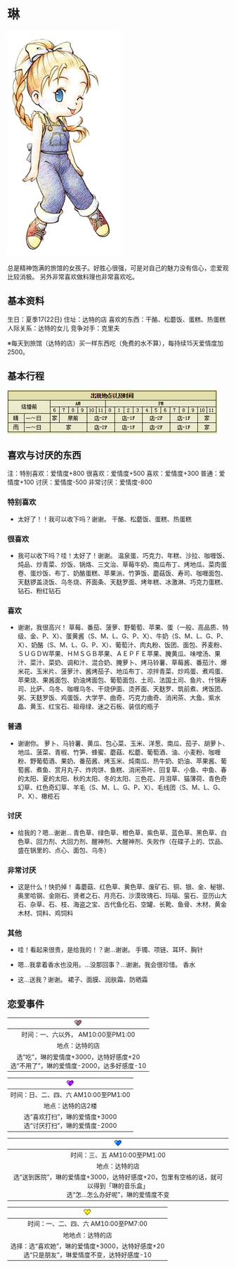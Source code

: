 # 琳

![琳](琳.png)

总是精神饱满的旅馆的女孩子。好胜心很强，可是对自己的魅力没有信心，恋爱观比较消极。
另外非常喜欢做料理也非常喜欢吃。

## 基本资料

生日：夏季17(22日)
住址：达特的店
喜欢的东西：干酪、松蘑饭、蛋糕、热蛋糕
人际关系：达特的女儿
竞争对手：克里夫

※每天到旅馆（达特的店）买一样东西吃（免费的水不算），每持续15天爱情度加2500。

## 基本行程

![琳行程](琳行程.png)

## 喜欢与讨厌的东西

注：特别喜欢：爱情度+800 很喜欢：爱情度+500 喜欢：爱情度+300 普通：爱情度+100 讨厌：爱情度-500 非常讨厌：爱情度-800

### 特别喜欢

- 太好了！！我可以收下吗？谢谢。
干酪、松蘑饭、蛋糕、热蛋糕

### 很喜欢

- 我可以收下吗？哇！太好了！谢谢。
温泉蛋、巧克力、年糕、沙拉、咖喱饭、炖品、炒青菜、炒饭、锅烙、三文治、草莓牛奶、南瓜布丁、烤地瓜、菜肉蛋卷、蛋炒饭、布丁、奶酪蛋糕、苹果派、竹笋饭、蘑菇饭、寿司、咖喱面包、天麸锣盖浇饭、乌冬烧、荞面条、天麸罗面、烤年糕、冰激淋、巧克力蛋糕、钻石、粉红钻石

### 喜欢

- 谢谢，我很高兴！
草莓、番茄、菠萝、野葡萄、苹果、蛋（一般、高品质、特级、金、P、X）、蛋黄酱（S、M、L、G、P、X）、牛奶（S、M、L、G、P、X）、奶酪（S、M、L、G、P、X）、葡萄汁、肉丸粉、饭团、面包、荞麦粉、ＳＵＧＤＷ苹果、ＨＭＳＧＢ苹果、ＡＥＰＦＥ苹果、腌黄瓜、味噌汤、果汁、菜汁、菜奶、调和汁、混合奶、腌萝卜、烤马铃薯、草莓酱、番茄汁、爆米花、玉米片、菠萝汁、酱烤茄子、地瓜布丁、凉拌青菜、炒鸡蛋、煮鸡蛋、苹果烧、果酱面包、奶油烤面包、葡萄面包、土司、法国土司、鱼片、什锦寿司、比萨、乌冬、咖喱乌冬、干烧伊面、烫荞面、天麸罗、筑前煮、烤饭团、粥、天麸罗饭、鸡蛋饭、大学芋、曲奇、巧克力曲奇、消闲茶、大鱼、紫水晶、黄玉、红宝石、祖母绿、迷之石板、装信的瓶子

### 普通

- 谢谢你。
萝卜、马铃薯、黄瓜、包心菜、玉米、洋葱、南瓜、茄子、胡萝卜、地瓜、菠菜、青椒、竹笋、蜂蜜、蘑菇、松蘑、葡萄酒、油、小麦粉、咖喱粉、野葡萄酒、果奶、番茄酱、烤玉米、炖南瓜、热牛奶、奶油、苹果酱、葡萄酱、煮鱼、赏月丸子、炸肉饼、鱼糕、消闲茶叶、回复草、小鱼、中鱼、春的太阳、夏的太阳、秋的太阳、冬的太阳、三色花、月泪草、猫薄荷、青色奇幻草、红色奇幻草、羊毛（S、M、L、G、P、X）、毛线团（S、M、L、G、P、X）、橄榄石

### 讨厌

- 给我的？嗯…谢谢…
青色草、绿色草、橙色草、紫色草、蓝色草、黑色草、白色草、回力剂、大回力剂、醒神剂、大醒神剂、失败作（在碟子上的、饮品、盛在锅里的、点心、面包、乌冬）

### 非常讨厌

- 这是什么！快扔掉！
毒蘑菇、红色草、黄色草、废矿石、铜、银、金、秘银、奥里哈钢、金刚石、贤者之石、月亮石、沙漠玫瑰石、玛瑙、萤石、亚历山大石、杂草、石、枝、海盗之宝、古代鱼化石、空罐、长靴、鱼骨、木材、黄金木材、饲料、鸡饲料

### 其他

- 哇！看起来很贵，是给我的！？谢…谢谢。
手镯、项链、耳环、胸针

- 嗯…我拿着香水也没用。…没那回事？…谢谢。我会很珍惜。
香水

- 这…送我？谢谢。
裙子、面膜、润肤霜、防晒霜

## 恋爱事件

|![黑心](黑心.png)
|:-:
|时间：一、六以外， AM10:00至PM1:00
|地点：达特的店
|选“吃”，琳的爱情度+3000，达特好感度+20<br>选“不用了”，琳的爱情度-2000，达多好感度-10


|![紫心](紫心.png)
|:-:
|时间：日、二、四、六 AM10:00至PM1:00
|地点：达特的店2楼
|选“喜欢打扫”，琳的爱情度+3000<br>选“讨厌打扫”，琳的爱情度-2000

|![蓝心](蓝心.png)
|:-:
|时间：三、五 AM10:00至PM1:00
|地点：达特的店
|选“送到医院”，琳的爱情度+3000，达特好感度+20，包里有空格的话，就可以得到「琳的音乐盒」<br>选“怎…怎么办好呢”，琳的爱情度不变

|![黄心](黄心.png)
|:-:
|时间：一、二、四、六 AM10:00至PM7:00
|地地点：达特的店
|选择：选“喜欢她”，琳的爱情度+3000，达特好感度+20<br>选“只是朋友”，琳爱情度不变，达特好感度-10
